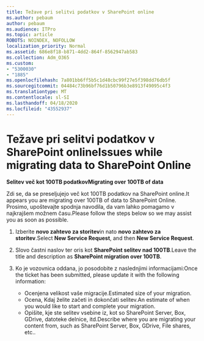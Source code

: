 ```yaml
---
title: Težave pri selitvi podatkov v SharePoint online
ms.author: pebaum
author: pebaum
ms.audience: ITPro
ms.topic: article
ROBOTS: NOINDEX, NOFOLLOW
localization_priority: Normal
ms.assetid: 686e8f18-b871-4dd2-864f-8562947ab583
ms.collection: Adm_O365
ms.custom:
- "5300030"
- "1885"
ms.openlocfilehash: 7a801bb6ff5b5c1d48cbc99f27e5f398dd76db5f
ms.sourcegitcommit: 04484c73b96bf76d1b50796b3e8913f49095c4f3
ms.translationtype: MT
ms.contentlocale: sl-SI
ms.lasthandoff: 04/18/2020
ms.locfileid: "43552937"
---
```

# <a name="issues-while-migrating-data-to-sharepoint-online"></a><span data-ttu-id="e4b24-102">Težave pri selitvi podatkov v SharePoint online</span><span class="sxs-lookup"><span data-stu-id="e4b24-102">Issues while migrating data to SharePoint Online</span></span>

<span data-ttu-id="e4b24-103">**Selitev več kot 100TB podatkov**</span><span class="sxs-lookup"><span data-stu-id="e4b24-103">**Migrating over 100TB of data**</span></span>

<span data-ttu-id="e4b24-104">Zdi se, da se preseljujejo več kot 100TB podatkov na SharePoint online.</span><span class="sxs-lookup"><span data-stu-id="e4b24-104">It appears you are migrating over 100TB of data to SharePoint Online.</span></span> <span data-ttu-id="e4b24-105">Prosimo, upoštevajte spodnja navodila, da vam lahko pomagamo v najkrajšem možnem času.</span><span class="sxs-lookup"><span data-stu-id="e4b24-105">Please follow the steps below so we may assist you as soon as possible.</span></span> 

1. <span data-ttu-id="e4b24-106">Izberite **novo zahtevo za storitev**in nato **novo zahtevo za storitev**.</span><span class="sxs-lookup"><span data-stu-id="e4b24-106">Select **New Service Request**, and then **New Service Request**.</span></span> 
2. <span data-ttu-id="e4b24-107">Slovo častni naslov ter oris kot **SharePoint selitev nad 100TB**.</span><span class="sxs-lookup"><span data-stu-id="e4b24-107">Leave the title and description as **SharePoint migration over 100TB**.</span></span>
3. <span data-ttu-id="e4b24-108">Ko je vozovnica oddana, jo posodobite z naslednjimi informacijami:</span><span class="sxs-lookup"><span data-stu-id="e4b24-108">Once the ticket has been submitted, please update it with the following information:</span></span> 

    - <span data-ttu-id="e4b24-109">Ocenjena velikost vaše migracije.</span><span class="sxs-lookup"><span data-stu-id="e4b24-109">Estimated size of your migration.</span></span>
    - <span data-ttu-id="e4b24-110">Ocena, Kdaj želite začeti in dokončati selitev.</span><span class="sxs-lookup"><span data-stu-id="e4b24-110">An estimate of when you would like to start and complete your migration.</span></span>
    - <span data-ttu-id="e4b24-111">Opišite, kje ste selitev vsebine iz, kot so SharePoint Server, Box, GDrive, datoteke delnice, itd.</span><span class="sxs-lookup"><span data-stu-id="e4b24-111">Describe where you are migrating your content from, such as SharePoint Server, Box, GDrive, File shares, etc..</span></span>
